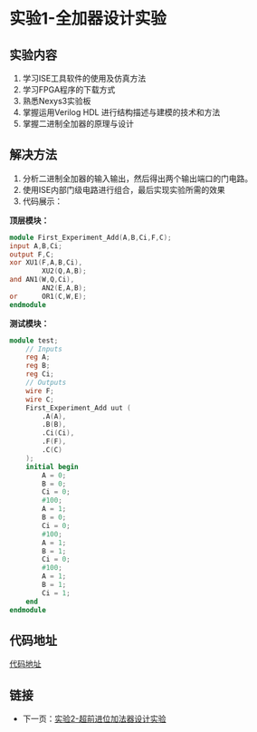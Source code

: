# 实验1-全加器设计实验

## 实验内容

1. 学习ISE工具软件的使用及仿真方法
2. 学习FPGA程序的下载方式
3. 熟悉Nexys3实验板
4. 掌握运用Verilog HDL 进行结构描述与建模的技术和方法
5. 掌握二进制全加器的原理与设计

## 解决方法

1. 分析二进制全加器的输入输出，然后得出两个输出端口的门电路。
2. 使用ISE内部门级电路进行组合，最后实现实验所需的效果
3. 代码展示：

**顶层模块：**

```verilog
module First_Experiment_Add(A,B,Ci,F,C);
input A,B,Ci;
output F,C;
xor	XU1(F,A,B,Ci),
		XU2(Q,A,B);
and	AN1(W,Q,Ci),
		AN2(E,A,B);
or		OR1(C,W,E);
endmodule
```

**测试模块：**

```verilog
module test;
	// Inputs
	reg A;
	reg B;
	reg Ci;
	// Outputs
	wire F;
	wire C;
	First_Experiment_Add uut (
		.A(A), 
		.B(B), 
		.Ci(Ci), 
		.F(F), 
		.C(C)
	);
	initial begin
		A = 0;
		B = 0;
		Ci = 0;
		#100;
        A = 1;
		B = 0;
		Ci = 0;
		#100;
        A = 1;
		B = 1;
		Ci = 0;
		#100;
        A = 1;
		B = 1;
		Ci = 1;
	end
endmodule
```

## 代码地址

[代码地址](../First_experiment)

## 链接

* 下一页：[实验2-超前进位加法器设计实验](./Second_experiment.md)
